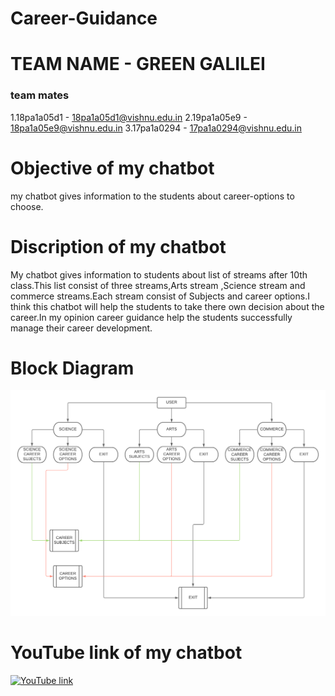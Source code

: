 # Career-Guidance
# TEAM NAME - GREEN GALILEI
### team mates
1.18pa1a05d1 - 18pa1a05d1@vishnu.edu.in
2.19pa1a05e9 - 18pa1a05e9@vishnu.edu.in
3.17pa1a0294 - 17pa1a0294@vishnu.edu.in

# Objective of my chatbot
my chatbot gives information to the students about career-options to choose.  

# Discription of my chatbot
My chatbot gives information to students about list of streams after 10th class.This list consist of three streams,Arts stream ,Science stream and commerce streams.Each stream consist of Subjects and career options.I think this chatbot will help the students to take there own decision about the career.In my opinion career guidance help the students successfully manage their career development.

# Block Diagram
![BLOCK DIAGRAM](https://raw.githubusercontent.com/sowmyapunuru143/Career-Guidance/main/Blank%20diagram%20(1).png)
# YouTube link of my chatbot
[![YouTube link](https://img.youtube.com/vi/AcvnlDSgvRE/0.jpg)](https://www.youtube.com/watch?v=AcvnlDSgvRE)
